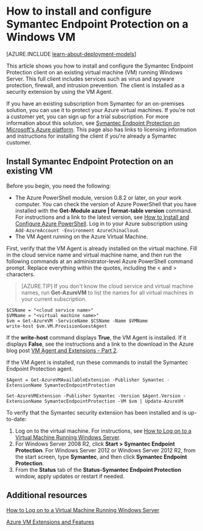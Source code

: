 <!-- not suitable for Mooncake -->

<properties
    pageTitle="Install Symantec Endpoint Protection on a VM | Azure"
    description="Learn how to install and configure the Symantec Endpoint Protection security extension on a new or existing Azure VM created with the Classic deployment model."
    services="virtual-machines-windows"
    documentationcenter=""
    author="iainfoulds"
    manager="timlt"
    editor=""
    tags="azure-service-management" />
<tags
    ms.assetid="19dcebc7-da6b-4510-907b-d64088e81fa2"
    ms.service="virtual-machines-windows"
    ms.workload="infrastructure-services"
    ms.tgt_pltfrm="vm-multiple"
    ms.devlang="na"
    ms.topic="article"
    ms.date="08/24/2016"
    wacn.date=""
    ms.author="iainfou" />

# How to install and configure Symantec Endpoint Protection on a Windows VM
[AZURE.INCLUDE [learn-about-deployment-models](../../includes/learn-about-deployment-models-classic-include.md)]

This article shows you how to install and configure the Symantec Endpoint Protection client on an existing virtual machine (VM) running Windows Server. This full client includes services such as virus and spyware protection, firewall, and intrusion prevention. The client is installed as a security extension by using the VM Agent.

If you have an existing subscription from Symantec for an on-premises solution, you can use it to protect your Azure virtual machines. If you're not a customer yet, you can sign up for a trial subscription. For more information about this solution, see [Symantec Endpoint Protection on Microsoft's Azure platform][Symantec]. This page also has links to licensing information and instructions for installing the client if you're already a Symantec customer.

## Install Symantec Endpoint Protection on an existing VM
Before you begin, you need the following:

* The Azure PowerShell module, version 0.8.2 or later, on your work computer. You can check the version of Azure PowerShell that you have installed with the **Get-Module azure | format-table version** command. For instructions and a link to the latest version, see [How to Install and Configure Azure PowerShell][PS]. Log in to your Azure subscription using `Add-AzureAccount -Environment AzureChinaCloud`.
* The VM Agent running on the Azure Virtual Machine.

First, verify that the VM Agent is already installed on the virtual machine. Fill in the cloud service name and virtual machine name, and then run the following commands at an administrator-level Azure PowerShell command prompt. Replace everything within the quotes, including the < and > characters.

> [AZURE.TIP]
> If you don't know the cloud service and virtual machine names, run **Get-AzureVM** to list the names for all virtual machines in your current subscription.
> 
> 

    $CSName = "<cloud service name>"
    $VMName = "<virtual machine name>"
    $vm = Get-AzureVM -ServiceName $CSName -Name $VMName
    write-host $vm.VM.ProvisionGuestAgent

If the **write-host** command displays **True**, the VM Agent is installed. If it displays **False**, see the instructions and a link to the download in the Azure blog post [VM Agent and Extensions - Part 2][Agent].

If the VM Agent is installed, run these commands to install the Symantec Endpoint Protection agent.

    $Agent = Get-AzureVMAvailableExtension -Publisher Symantec -ExtensionName SymantecEndpointProtection

    Set-AzureVMExtension -Publisher Symantec -Version $Agent.Version -ExtensionName SymantecEndpointProtection -VM $vm | Update-AzureVM

To verify that the Symantec security extension has been installed and is up-to-date:

1. Log on to the virtual machine. For instructions, see [How to Log on to a Virtual Machine Running Windows Server][Logon].
2. For Windows Server 2008 R2, click **Start > Symantec Endpoint Protection**. For Windows Server 2012 or Windows Server 2012 R2, from the start screen, type **Symantec**, and then click **Symantec Endpoint Protection**.
3. From the **Status** tab of the **Status-Symantec Endpoint Protection** window, apply updates or restart if needed.

## Additional resources
[How to Log on to a Virtual Machine Running Windows Server][Logon]

[Azure VM Extensions and Features][Ext]

<!--Link references-->
[Symantec]: http://www.symantec.com/connect/blogs/symantec-endpoint-protection-now-microsoft-azure

[Portal]: http://manage.windowsazure.cn

[Create]: /documentation/articles/virtual-machines-windows-classic-tutorial/

[PS]: /documentation/articles/powershell-install-configure/

[Agent]: https://azure.microsoft.com/zh-cn/blog/vm-agent-and-extensions-part-2/

[Logon]: /documentation/articles/virtual-machines-windows-classic-connect-logon/

[Ext]: /documentation/articles/virtual-machines-windows-extensions-features/
